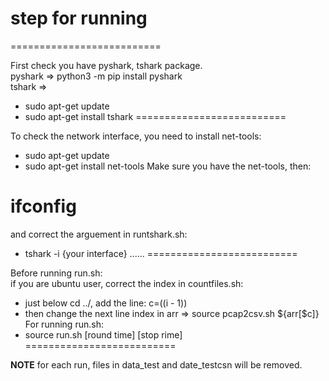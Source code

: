 # step for running
==========================

First check you have pyshark, tshark package.  
pyshark => python3 -m pip install pyshark  
tshark  =>   
*   sudo apt-get update
*   sudo apt-get install tshark
==========================

To check the network interface, you need to install net-tools:  
*   sudo apt-get update
*   sudo apt-get install net-tools
Make sure you have the net-tools, then:  
# ifconfig
and correct the arguement in runtshark.sh:  
*   tshark -i {your interface} ......
==========================

Before running run.sh:  
if you are ubuntu user, correct the index in countfiles.sh:  
*   just below cd ../, add the line: c=$(($i - 1))
*   then change the next line index in arr => source pcap2csv.sh ${arr[$c]}
For running run.sh:
*   source run.sh [round time] [stop rime]  
==========================

**NOTE** for each run, files in data_test and date_testcsn will be removed.  